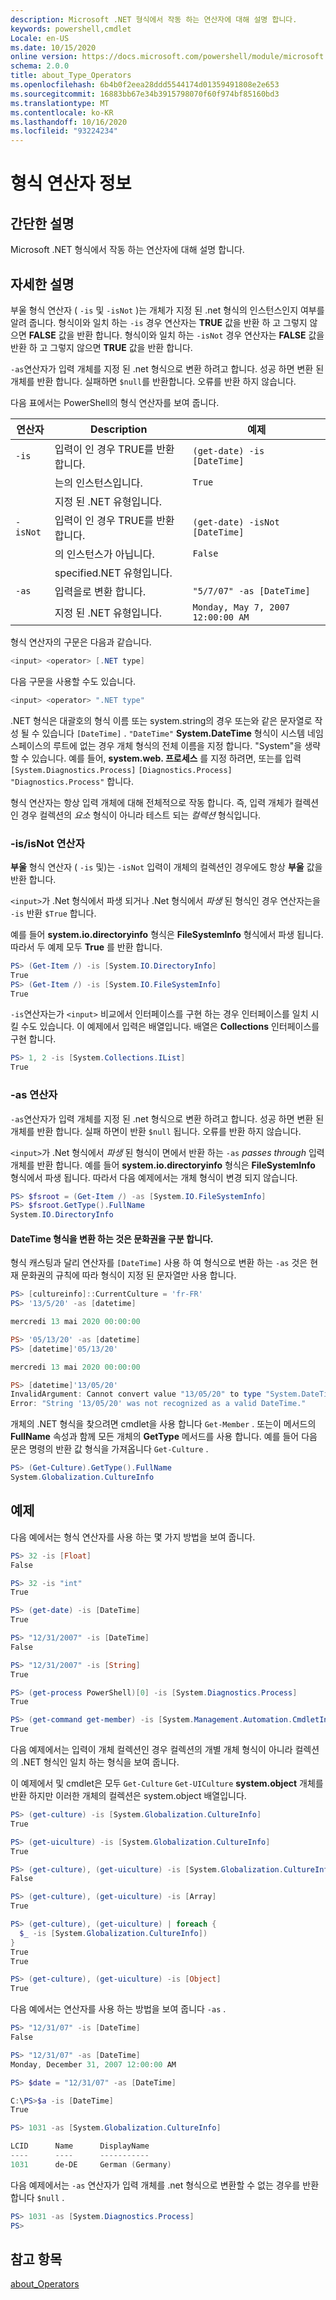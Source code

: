 ```yaml
---
description: Microsoft .NET 형식에서 작동 하는 연산자에 대해 설명 합니다.
keywords: powershell,cmdlet
Locale: en-US
ms.date: 10/15/2020
online version: https://docs.microsoft.com/powershell/module/microsoft.powershell.core/about/about_type_operators?view=powershell-6&WT.mc_id=ps-gethelp
schema: 2.0.0
title: about_Type_Operators
ms.openlocfilehash: 6b4b0f2eea28ddd5544174d01359491808e2e653
ms.sourcegitcommit: 16883bb67e34b3915798070f60f974bf85160bd3
ms.translationtype: MT
ms.contentlocale: ko-KR
ms.lasthandoff: 10/16/2020
ms.locfileid: "93224234"
---
```

# <a name="about-type-operators"></a>형식 연산자 정보

## <a name="short-description"></a>간단한 설명
Microsoft .NET 형식에서 작동 하는 연산자에 대해 설명 합니다.

## <a name="long-description"></a>자세한 설명

부울 형식 연산자 ( `-is` 및 `-isNot` )는 개체가 지정 된 .net 형식의 인스턴스인지 여부를 알려 줍니다. 형식이와 일치 하는 `-is` 경우 연산자는 **TRUE** 값을 반환 하 고 그렇지 않으면 **FALSE** 값을 반환 합니다. 형식이와 일치 하는 `-isNot` 경우 연산자는 **FALSE** 값을 반환 하 고 그렇지 않으면 **TRUE** 값을 반환 합니다.

`-as`연산자가 입력 개체를 지정 된 .net 형식으로 변환 하려고 합니다. 성공 하면 변환 된 개체를 반환 합니다. 실패하면 `$null`를 반환합니다. 오류를 반환 하지 않습니다.

다음 표에서는 PowerShell의 형식 연산자를 보여 줍니다.

|연산자|Description                |예제                          |
|--------|---------------------------|---------------------------------|
|`-is`   |입력이 인 경우 TRUE를 반환 합니다.|`(get-date) -is [DateTime]`      |
|        |는의 인스턴스입니다.      |`True`                           |
|        |지정 된 .NET 유형입니다.       |                                 |
|`-isNot`|입력이 인 경우 TRUE를 반환 합니다.|`(get-date) -isNot [DateTime]`   |
|        |의 인스턴스가 아닙니다.     |`False`                          |
|        |specified.NET 유형입니다.        |                                 |
|`-as`   |입력을로 변환 합니다.  |`"5/7/07" -as [DateTime]`        |
|        |지정 된 .NET 유형입니다.       |`Monday, May 7, 2007 12:00:00 AM`|

형식 연산자의 구문은 다음과 같습니다.

```powershell
<input> <operator> [.NET type]
```

다음 구문을 사용할 수도 있습니다.

```powershell
<input> <operator> ".NET type"
```

.NET 형식은 대괄호의 형식 이름 또는 system.string의 경우 또는와 같은 문자열로 작성 될 수 있습니다 `[DateTime]` . `"DateTime"` **System.DateTime** 형식이 시스템 네임 스페이스의 루트에 없는 경우 개체 형식의 전체 이름을 지정 합니다. "System"을 생략할 수 있습니다. 예를 들어, **system.web. 프로세스** 를 지정 하려면, 또는를 입력 `[System.Diagnostics.Process]` `[Diagnostics.Process]` `"Diagnostics.Process"` 합니다.

형식 연산자는 항상 입력 개체에 대해 전체적으로 작동 합니다. 즉, 입력 개체가 컬렉션인 경우 컬렉션의 _요소_ 형식이 아니라 테스트 되는 _컬렉션_ 형식입니다.

### <a name="-isisnot-operators"></a>-is/isNot 연산자

**부울** 형식 연산자 ( `-is` 및)는 `-isNot` 입력이 개체의 컬렉션인 경우에도 항상 **부울** 값을 반환 합니다.

`<input>`가 .Net 형식에서 파생 되거나 .Net 형식에서 _파생_ 된 형식인 경우 연산자는을 `-is` 반환 `$True` 합니다.

예를 들어 **system.io.directoryinfo** 형식은 **FileSystemInfo** 형식에서 파생 됩니다. 따라서 두 예제 모두 **True** 를 반환 합니다.

```powershell
PS> (Get-Item /) -is [System.IO.DirectoryInfo]
True
PS> (Get-Item /) -is [System.IO.FileSystemInfo]
True
```

`-is`연산자는가 `<input>` 비교에서 인터페이스를 구현 하는 경우 인터페이스를 일치 시킬 수도 있습니다. 이 예제에서 입력은 배열입니다. 배열은 **Collections** 인터페이스를 구현 합니다.

```powershell
PS> 1, 2 -is [System.Collections.IList]
True
```

### <a name="-as-operator"></a>-as 연산자

`-as`연산자가 입력 개체를 지정 된 .net 형식으로 변환 하려고 합니다. 성공 하면 변환 된 개체를 반환 합니다. 실패 하면이 반환 `$null` 됩니다. 오류를 반환 하지 않습니다.

`<input>`가 .Net 형식에서 _파생_ 된 형식이 면에서 반환 하는 `-as` _passes through_ 입력 개체를 반환 합니다. 예를 들어 **system.io.directoryinfo** 형식은 **FileSystemInfo** 형식에서 파생 됩니다. 따라서 다음 예제에서는 개체 형식이 변경 되지 않습니다.

```powershell
PS> $fsroot = (Get-Item /) -as [System.IO.FileSystemInfo]
PS> $fsroot.GetType().FullName
System.IO.DirectoryInfo
```

#### <a name="converting-the-datetime-type-is-culture-sensitive"></a>DateTime 형식을 변환 하는 것은 문화권을 구분 합니다.

형식 캐스팅과 달리 연산자를 `[DateTime]` 사용 하 여 형식으로 변환 하는 `-as` 것은 현재 문화권의 규칙에 따라 형식이 지정 된 문자열만 사용 합니다.

```powershell
PS> [cultureinfo]::CurrentCulture = 'fr-FR'
PS> '13/5/20' -as [datetime]

mercredi 13 mai 2020 00:00:00

PS> '05/13/20' -as [datetime]
PS> [datetime]'05/13/20'

mercredi 13 mai 2020 00:00:00

PS> [datetime]'13/05/20'
InvalidArgument: Cannot convert value "13/05/20" to type "System.DateTime".
Error: "String '13/05/20' was not recognized as a valid DateTime."
```

개체의 .NET 형식을 찾으려면 cmdlet을 사용 합니다 `Get-Member` . 또는이 메서드의 **FullName** 속성과 함께 모든 개체의 **GetType** 메서드를 사용 합니다. 예를 들어 다음 문은 명령의 반환 값 형식을 가져옵니다 `Get-Culture` .

```powershell
PS> (Get-Culture).GetType().FullName
System.Globalization.CultureInfo
```

## <a name="examples"></a>예제

다음 예에서는 형식 연산자를 사용 하는 몇 가지 방법을 보여 줍니다.

```powershell
PS> 32 -is [Float]
False

PS> 32 -is "int"
True

PS> (get-date) -is [DateTime]
True

PS> "12/31/2007" -is [DateTime]
False

PS> "12/31/2007" -is [String]
True

PS> (get-process PowerShell)[0] -is [System.Diagnostics.Process]
True

PS> (get-command get-member) -is [System.Management.Automation.CmdletInfo]
True
```

다음 예제에서는 입력이 개체 컬렉션인 경우 컬렉션의 개별 개체 형식이 아니라 컬렉션의 .NET 형식인 일치 하는 형식을 보여 줍니다.

이 예제에서 및 cmdlet은 모두 `Get-Culture` `Get-UICulture` **system.object** 개체를 반환 하지만 이러한 개체의 컬렉션은 system.object 배열입니다.

```powershell
PS> (get-culture) -is [System.Globalization.CultureInfo]
True

PS> (get-uiculture) -is [System.Globalization.CultureInfo]
True

PS> (get-culture), (get-uiculture) -is [System.Globalization.CultureInfo]
False

PS> (get-culture), (get-uiculture) -is [Array]
True

PS> (get-culture), (get-uiculture) | foreach {
  $_ -is [System.Globalization.CultureInfo])
}
True
True

PS> (get-culture), (get-uiculture) -is [Object]
True
```

다음 예에서는 연산자를 사용 하는 방법을 보여 줍니다 `-as` .

```powershell
PS> "12/31/07" -is [DateTime]
False

PS> "12/31/07" -as [DateTime]
Monday, December 31, 2007 12:00:00 AM

PS> $date = "12/31/07" -as [DateTime]

C:\PS>$a -is [DateTime]
True

PS> 1031 -as [System.Globalization.CultureInfo]

LCID      Name      DisplayName
----      ----      -----------
1031      de-DE     German (Germany)
```

다음 예제에서는 `-as` 연산자가 입력 개체를 .net 형식으로 변환할 수 없는 경우를 반환 합니다 `$null` .

```powershell
PS> 1031 -as [System.Diagnostics.Process]
PS>
```

## <a name="see-also"></a>참고 항목

[about_Operators](about_Operators.md)
